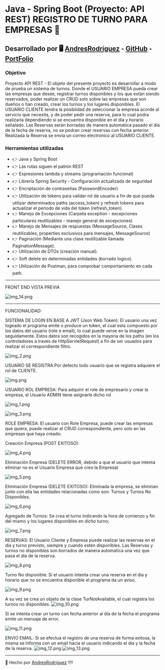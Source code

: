 # Java - Spring Boot (Proyecto: API REST) REGISTRO DE TURNO PARA EMPRESAS 🚀

## Desarrollado por 🖥️  [AndresRodriguez](https://www.linkedin.com/in/andres-rodriguez-60a166208/) - [GitHub](https://github.com/AndrRod) - [PortFolio](https://andresporfolio.herokuapp.com/)

### Objetivo

Proyecto API REST - El objeto del presente proyecto es desarrollar a modo de prueba un sistema de turnos.
Donde el USUARIO EMPRESA pueda crear las empresas que desee, registrar turnos disponibles y los que están siendo reservados, poder realizar un CRUD solo sobre las empresas que son dueños o han creado, crear los turnos y los lugares disponibles.
El USUARIO CLIENTE tendra la posiblidad de seleccionar la empresa acorde al servicio que necesita, y de poder pedir una reserva, para lo cual podra realizarla dependiendo si se encuentra disponible en el día y horario señalado.
Las Reservas serán borradas de manera automatica pasado el día de la fecha de reserva, no se podran crear reservas con fecha anterior. Realizada la Reserva se envia un correo electronico al USUARIO CLIENTE.
 


### Herramientas utilizadas
- 👉 Java y Spring Boot
- 👉 Las rutas siguen el patrón REST
- 👉 Expresiones lambda y streams (programación funcional)
- 👉 Librería Spring Security - Configuración actualizada de seguridad
- 👉 Encriptación de contraseñas (PasswordEncoder)
- 👉 Utilización de tokens para validar rol de usuario a fin de que pueda utilizar determinados paths (access_token)  y refresh tokens para actualizar el periodo de vida del token (refresh_token).
- 👉 Manejo de Excepciones (Carpeta exception - excepciones particulares reutilizables - manejo general de excepciones)
- 👉 Manejo de Mensajes de respuestas (MessageSource, Clases reutilizables, properties exclusivos para mensajes, MessageSource)
- 👉 Paginación (Mediante una clase reutilizable llamada PaginationMessage).
- 👉 Utilización de DTOs (creación manual).
- 👉 Soft delete en determinadas entidades (borrado logico).
- 👉 Utilización de Postman, para comprobar comportamiento en cada path.
-----------------------------

FRONT END VISTA PREVIA 

![img_14.png](img_14.png)

---------------------------
FUNCIONALIDAD:

SISTEMA DE LOGIN EN BASE A JWT (Json Web Token): El usuario una vez logeado el programa emite o produce un token, el cual esta compuesto por los datos del usuario (role e email), lo cual puede verse en la imagen seguidamente. Estos datos son recogidos en la mayoria de los paths (en los controladores a traves de HttpServletRequest) a fin de ser usuados para realizar el correspondiente filtro. 

![img_2.png](img_2.png)

USUARIO SE REGISTRA:Por defecto todo usuario que se registra adquiere el rol de CLIENTE.  

![img.png](img.png)

USUARIO ROL EMPRESA: Para adquirir el role de empresario y crear la empresa, el Usuario ADMIN tiene asignarle dicho rol

![img_1.png](img_1.png)

![img_3.png](img_3.png)

ROLE EMPRESA: El usuario con Role Empresa, puede crear las empresas que quiera, puede realizar el CRUD correspondiente, pero solo en las empresas que haya creado:

Creación Empresa (POST EXITOSO):

![img_4.png](img_4.png)

Eliminación Empresa (DELETE ERROR, debido a que el usuario que intenta eliminar no es el Usuario Empresa que creo la Empresa)

![img_5.png](img_5.png)

Eliminación Empresa (DELETE EXITOSO): Eliminada la empresa, se eliminan junto con ella las entidades relacionadas como son: Turnos y Turnos No Disponibles.

![img_6.png](img_6.png)

Agregado de Turnos: Se crea el turno indicando la hora de comienzo y fin del mismo y los lugares disponibles en dicho turno;

![img_7.png](img_7.png)


RESERVAS: El Usuario Cliente y Empresa puede realizar las reservas en el dia y turno previsto, siempre y cuando estén disponibles. Las Reservas y turnos no disponibles son borrados de manera automatica una vez que pasa el día de la reserva.

![img_8.png](img_8.png)

Turno No disponible: Si el usuario intenta crear una reserva en el dia y horario que no se encuentra disponible el programa da un aviso.

![img_9.png](img_9.png)

A su vez se crea un objeto de la clase TurNotAvailable, el cual registra los turnos no disponibles.
![img_10.png](img_10.png)

Si se intenta crear un turno con fecha anterior al día de la fecha el programa emite un mensaje de error.

![img_11.png](img_11.png)

ENVIO EMAIL: Si se efectua el registro de una reserva de forma exitosa, la misma se informa con un email hacia el usuario indicando el día y la fecha de la reserva.
![img_12.png](img_12.png)
![img_13.png](img_13.png)



---------------------------------------------------
 

🎁 Hecho por  [AndresRodriguez](https://www.linkedin.com/in/andres-rodriguez-60a166208/) !!!!
